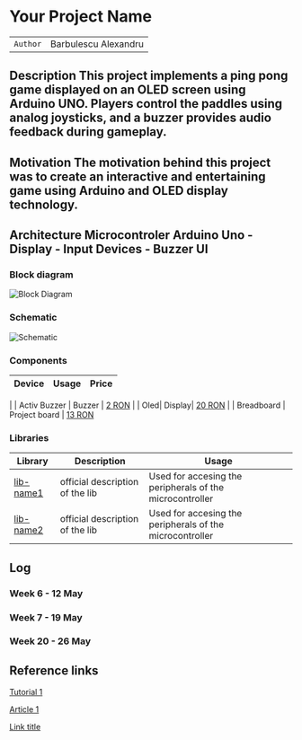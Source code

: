 # Your Project Name

| | |
|-|-|
|`Author` | Barbulescu Alexandru

## Description This project implements a ping pong game displayed on an OLED screen using Arduino UNO. Players control the paddles using analog joysticks, and a buzzer provides audio feedback during gameplay.

## Motivation The motivation behind this project was to create an interactive and entertaining game using Arduino and OLED display technology.

## Architecture  Microcontroler Arduino Uno - Display - Input Devices - Buzzer  UI

### Block diagram

<!-- Make sure the path to the picture is correct -->
![Block Diagram](schematics/block_diagram.png)

### Schematic

![Schematic](![e01261d0-9b86-4e7e-a520-55756d98b271](https://github.com/UPB-FILS-AM-FR/am-projet-BarbulescuAlexandru/assets/161452707/7a256ecc-c1d0-474e-8b3a-f987e43f8e90)
)


### Components


<!-- This is just an example, fill in with your actual components -->

| Device | Usage | Price |
|--------|--------|-------|
|
| Activ Buzzer | Buzzer | [2 RON](https://www.emag.ro/buzzer-activ-5v-compatibil-arduino-raspberry-oky0151/pd/D7KJNNMBM/) |
| Oled| Display| [20 RON](https://www.emag.ro/afisaj-grafic-oled-128-x-64-px-spi-0-96-inch-multicolor-oled-096-spi-white/pd/DPZ798MBM/?cmpid=93116&utm_source=google&utm_medium=cpc&utm_campaign=(RO:eMAG!)_3P_NO_SALES_>_Jucarii_hobby&utm_content=111476631565&gad_source=1&gclid=CjwKCAjw3NyxBhBmEiwAyofDYdepSTpZeJRHLUfylAz0D0FFH1Qy-MPPTZx9lRWG9SpZlBKYltj9VxoCex4QAvD_BwE) |
| Breadboard | Project board | [13 RON](https://www.emag.ro/placa-test-breadboard-830-bb830/pd/D6SCSBMBM/?cmpid=87002&utm_source=google&utm_medium=cpc&utm_campaign=(RO:Whoop!)_3P-Y_>_Jucarii_hobby&utm_content=79559830074&gad_source=1&gclid=CjwKCAjw3NyxBhBmEiwAyofDYTk4lSftqBm5HNeuwBGRkPJC57FY5b366KsxQx3y0N8XTKtlN85YIhoCavAQAvD_BwE) 

### Libraries

<!-- This is just an example, fill in the table with your actual components -->

| Library | Description | Usage |
|---------|-------------|-------|
| [lib-name1](link-to-lib) | official description of the lib | Used for accesing the peripherals of the microcontroller  |
| [lib-name2](link-to-lib) | official description of the lib | Used for accesing the peripherals of the microcontroller  |

## Log

<!-- write every week your progress here -->

### Week 6 - 12 May

### Week 7 - 19 May

### Week 20 - 26 May


## Reference links

<!-- Fill in with appropriate links and link titles -->

[Tutorial 1](https://www.youtube.com/watch?v=wdgULBpRoXk&t=1s&ab_channel=BenEater)

[Article 1](https://www.explainthatstuff.com/induction-motors.html)

[Link title](https://projecthub.arduino.cc/)
